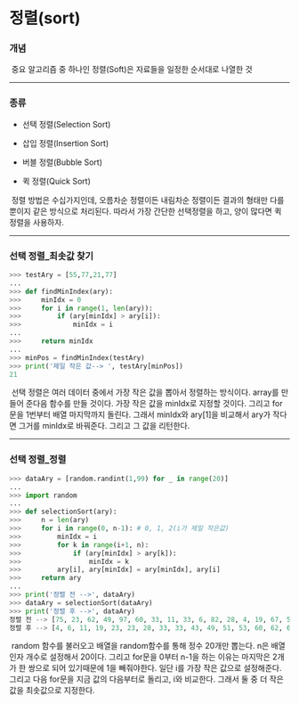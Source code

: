 # 정렬(sort)



### 개념

​	중요 알고리즘 중 하나인 정렬(Soft)은 자료들을 일정한 순서대로 나열한 것



---



### 종류

- 선택 정렬(Selection Sort)

- 삽입 정렬(Insertion Sort)

- 버블 정렬(Bubble Sort)

- 퀵 정렬(Quick Sort)



​	정렬 방법은 수십가지인데, 오름차순 정렬이든 내림차순 정렬이든 결과의 형태만 다를 뿐이지 같은 방식으로 처리된다. 따라서 가장 간단한 선택정렬을 하고, 양이 많다면 퀵 정렬을 사용하자.



---



### 선택 정렬_최솟값 찾기

```python
>>> testAry = [55,77,21,77]
...
>>> def findMinIndex(ary):
>>>     minIdx = 0
>>>     for i in range(1, len(ary)):
>>>         if (ary[minIdx] > ary[i]):
>>>             minIdx = i
...            
>>>     return minIdx
...
>>> minPos = findMinIndex(testAry)
>>> print('제일 작은 값--> ', testAry[minPos])
21
```

​	선택 정렬은 여러 데이터 중에서 가장 작은 값을 뽑아서 정렬하는 방식이다. array를 만들어 준다음 함수를 만들 것이다. 가장 작은 값을 minIdx로 지정할 것이다. 그리고 for문을 1번부터 배열 마지막까지 돌린다. 그래서 minIdx와 ary[1]을 비교해서 ary가 작다면 그거를 minIdx로 바꿔준다. 그리고 그 값을 리턴한다.



---



### 선택 정렬_정렬

```python
>>> dataAry = [random.randint(1,99) for _ in range(20)]
...
>>> import random
...
>>> def selectionSort(ary):
>>>     n = len(ary)
>>>     for i in range(0, n-1): # 0, 1, 2(i가 제일 작은값)
>>>         minIdx = i
>>>         for k in range(i+1, n):
>>>             if (ary[minIdx] > ary[k]):
>>>                 minIdx = k
>>>         ary[i], ary[minIdx] = ary[minIdx], ary[i]    
>>>     return ary
...
>>> print('정렬 전 -->', dataAry)
>>> dataAry = selectionSort(dataAry)
>>> print('정렬 후 -->', dataAry)
정렬 전 --> [75, 23, 62, 49, 97, 60, 33, 11, 33, 6, 82, 28, 4, 19, 67, 53, 23, 62, 51, 43]
정렬 후 --> [4, 6, 11, 19, 23, 23, 28, 33, 33, 43, 49, 51, 53, 60, 62, 62, 67, 75, 82, 97]
```

​	random 함수를 불러오고 배열을 random함수를 통해 정수 20개만 뽑는다. n은 배열 인자 개수로 설정해서 20이다. 그리고 for문을 0부터 n-1을 하는 이유는 마지막은 2개가 한 쌍으로 되어 있기때문에 1을 빼줘야한다. 일단 i를 가장 작은 값으로 설정해준다. 그리고 다음 for문을 지금 값의 다음부터로 돌리고, i와 비교한다. 그래서 둘 중 더 작은 값을 최솟값으로 지정한다. 
